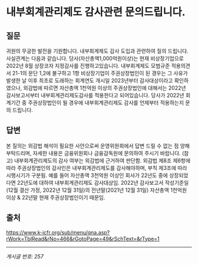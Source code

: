 # 내부회계관리제도 감사관련 문의드립니다.

## 질문
귀원의 무궁한 발전을 기원합니다. 내부회계제도 감사 도입과 관련하여 질의 드립니다. 사실관계는 다음과 같습니다.
당사(자산총액1,000억원이상)는 현재 비상장기업으로 2022년 8월 상장코자 지정감사를 진행하고있습니다.
내부회계제도 모범규준 적용의견서 21-1의 문단 1,2에 불구하고 1항 비상장기업이 주권상장법인이 된 경우는 그 사유가 발생한 날 이후 최초로 도래하는 회계연도 개시일 2023년부터 감사대상이라고 확인하였으나, 외감법에 따르면 자산총액 1천억원 이상의 주권상장법인에 대해서는 2022년 감사보고서부터 내부회계관리제도감사를 적용한다고 되어있습니다.
당사가 2022년 회계기간 중 주권상장법인이 될 경우에 내부회계관리제도 감사를 언제부터 적용하는지 문의 드립니다.

## 답변
본 질의는 외감법 해석이 필요한 사안으로써 운영위원회에서 답변 드릴 수 없는 점 양해 부탁드리며, 자세한 내용은 금융위원회나 금융감독원에 문의하여 주시기 바랍니다.
(참고)
내부회계관리제도의 감사 여부는 외감법에 근거하여 판단함. 외감법 제8조 제6항에 따라 주권상장법인의 감사인은 내부회계관리제도를 감사해야하며, 부칙 제3조에 따라 시행시기가 구분됨.
예를 들어 자산총액 3천억원 이상인 회사가 22년도 중에 상장되었다면 22년도에 대하여 내부회계관리제도 감사대상임.
2022년 감사보고서 작성기준일(12월 결산 가정, 2022년 12월 31일)의 전년말(2021년 12월 31일) 자산총액 1천억원 이상 & 22년말 현재 주권상장법인이기 때문임.

## 출처
https://www.k-icfr.org/sub/menu/qna.asp?rWork=TblRead&rNo=466&rGotoPage=49&rSchText=&rType=1

---
*게시글 번호: 257*
